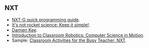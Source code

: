 NXT
---

* [NXT-G quick programming guide](http://www.legoengineering.com/nxt-g-quick-guide/).
* [It's not rocket science: Keep it simple!](http://www.legoengineering.com/its-not-rocket-science-keep-it-simple/).
* [Damien Kee](http://www.damienkee.com).
* [Introduction to Classroom Robotics: Computer Science in Motion](http://nebomusic.net/RoboticsPPT2011.pdf).
* Sample: [Classroom Activities for the Busy Teacher: NXT](http://www.mooreed.com.au/site/DefaultSite/filesystem/documents/Item%20207%20nxt%20classroom%20sample.pdf).

